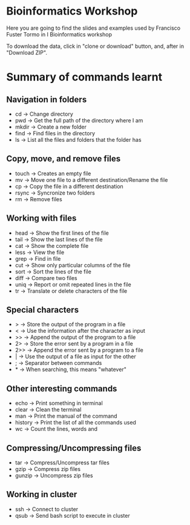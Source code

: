 # Bioinformatics Workshop
Here you are going to find the slides and examples used by Francisco Fuster Tormo in I Bioinformatics workshop

To download the data, click in "clone or download" button, and, after in "Download ZIP".

# Summary of commands learnt

## Navigation in folders

* cd &rarr; Change directory
* pwd &rarr; Get the full path of the directory where I am
* mkdir &rarr; Create a new folder
* find &rarr; Find files in the directory
* ls &rarr; List all the files and folders that the folder has

## Copy, move, and remove files

* touch &rarr; Creates an empty file
* mv &rarr; Move one file to a different destination/Rename the file
* cp &rarr; Copy the file in a different destination
* rsync &rarr; Syncronize two folders
* rm &rarr; Remove files

## Working with files
* head &rarr; Show the first lines of the file
* tail &rarr; Show the last lines of the file
* cat &rarr; Show the complete file
* less &rarr; View the file
* grep &rarr; Find in file
* cut &rarr; Show only particular columns of the file
* sort &rarr; Sort the lines of the file
* diff &rarr; Compare two files
* uniq &rarr; Report or omit repeated lines in the file
* tr &rarr; Translate or delete characters of the file
 
## Special characters
* &gt; &rarr; Store the output of the program in a file
* &lt; &rarr; Use the information after the character as input
* &gt;&gt; &rarr; Append the output of the program to a file
* 2&gt; &rarr; Store the error sent by a program in a file
* 2&gt;&gt; &rarr; Append the error sent by a program to a file
* | &rarr; Use the output of a file as input for the other
* ; &rarr; Separator between commands
* \* &rarr; When searching, this means "whatever"

## Other interesting commands
* echo &rarr; Print something in terminal
* clear &rarr; Clean the terminal
* man &rarr; Print the manual of the command
* history &rarr; Print the list of all the commands used
* wc &rarr; Count the lines, words and

## Compressing/Uncompressing files
* tar &rarr; Compress/Uncompress tar files
* gzip &rarr; Compress zip files
* gunzip &rarr; Uncompress zip files

## Working in cluster
* ssh &rarr; Connect to cluster
* qsub &rarr; Send bash script to execute in cluster